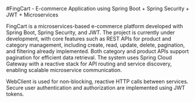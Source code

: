 #FingCart - E-commerce Application using Spring Boot + Spring Security + JWT + Microservices 

FingCart is a microservices-based e-commerce platform developed with Spring Boot, Spring Security, and JWT. 
The project is currently under development, with core features such as REST APIs for product and category management, 
including create, read, update, delete, pagination, and filtering already implemented. 
Both category and product APIs support pagination for efficient data retrieval. 
The system uses Spring Cloud Gateway with a reactive stack for API routing and service discovery, 
enabling scalable microservice communication. 

WebClient is used for non-blocking, reactive HTTP calls between services. 
Secure user authentication and authorization are implemented using JWT tokens.